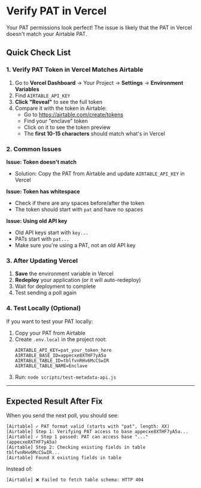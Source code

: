 # Verify PAT in Vercel

Your PAT permissions look perfect! The issue is likely that the PAT in Vercel doesn't match your Airtable PAT.

## Quick Check List

### 1. Verify PAT Token in Vercel Matches Airtable

1. Go to **Vercel Dashboard** → Your Project → **Settings** → **Environment Variables**
2. Find `AIRTABLE_API_KEY`
3. **Click "Reveal"** to see the full token
4. Compare it with the token in Airtable:
   - Go to https://airtable.com/create/tokens
   - Find your "enclave" token
   - Click on it to see the token preview
   - The **first 10-15 characters** should match what's in Vercel

### 2. Common Issues

**Issue: Token doesn't match**
- Solution: Copy the PAT from Airtable and update `AIRTABLE_API_KEY` in Vercel

**Issue: Token has whitespace**
- Check if there are any spaces before/after the token
- The token should start with `pat` and have no spaces

**Issue: Using old API key**
- Old API keys start with `key...` 
- PATs start with `pat...`
- Make sure you're using a PAT, not an old API key

### 3. After Updating Vercel

1. **Save** the environment variable in Vercel
2. **Redeploy** your application (or it will auto-redeploy)
3. Wait for deployment to complete
4. Test sending a poll again

### 4. Test Locally (Optional)

If you want to test your PAT locally:

1. Copy your PAT from Airtable
2. Create `.env.local` in the project root:
   ```env
   AIRTABLE_API_KEY=pat_your_token_here
   AIRTABLE_BASE_ID=appecxe8XTHF7yA5a
   AIRTABLE_TABLE_ID=tblfvnRHv6McCSwIR
   AIRTABLE_TABLE_NAME=Enclave
   ```
3. Run: `node scripts/test-metadata-api.js`

---

## Expected Result After Fix

When you send the next poll, you should see:
```
[Airtable] ✓ PAT format valid (starts with "pat", length: XX)
[Airtable] Step 1: Verifying PAT access to base appecxe8XTHF7yA5a...
[Airtable] ✓ Step 1 passed: PAT can access base "..." (appecxe8XTHF7yA5a)
[Airtable] Step 2: Checking existing fields in table tblfvnRHv6McCSwIR...
[Airtable] Found X existing fields in table
```

Instead of:
```
[Airtable] ❌ Failed to fetch table schema: HTTP 404
```

